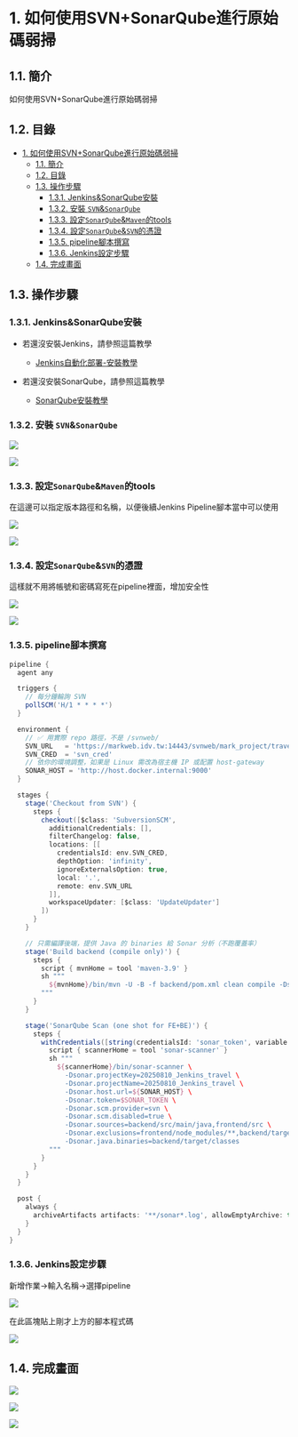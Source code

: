 # 1. 如何使用SVN+SonarQube進行原始碼弱掃


## 1.1. 簡介

如何使用SVN+SonarQube進行原始碼弱掃

## 1.2. 目錄
- [1. 如何使用SVN+SonarQube進行原始碼弱掃](#1-如何使用svnsonarqube進行原始碼弱掃)
  - [1.1. 簡介](#11-簡介)
  - [1.2. 目錄](#12-目錄)
  - [1.3. 操作步驟](#13-操作步驟)
    - [1.3.1. Jenkins\&SonarQube安裝](#131-jenkinssonarqube安裝)
    - [1.3.2. 安裝 `SVN`\&`SonarQube`](#132-安裝-svnsonarqube)
    - [1.3.3. 設定`SonarQube`\&`Maven`的tools](#133-設定sonarqubemaven的tools)
    - [1.3.4. 設定`SonarQube`\&`SVN`的憑證](#134-設定sonarqubesvn的憑證)
    - [1.3.5. pipeline腳本撰寫](#135-pipeline腳本撰寫)
    - [1.3.6. Jenkins設定步驟](#136-jenkins設定步驟)
  - [1.4. 完成畫面](#14-完成畫面)


## 1.3. 操作步驟

### 1.3.1. Jenkins&SonarQube安裝

- 若還沒安裝Jenkins，請參照這篇教學

  - [Jenkins自動化部署-安裝教學](./Jenkins自動化部署-安裝教學.md)


- 若還沒安裝SonarQube，請參照這篇教學

  - [SonarQube安裝教學](../JAVA/SonarQube安裝教學.md)


### 1.3.2. 安裝 `SVN`&`SonarQube`

![](https://raw.githubusercontent.com/Mark850409/20250809_gitbook_local/master/image/20250810223726201.png)


![](https://raw.githubusercontent.com/Mark850409/20250809_gitbook_local/master/image/20250810223911760.png)


### 1.3.3. 設定`SonarQube`&`Maven`的tools

在這邊可以指定版本路徑和名稱，以便後續Jenkins Pipeline腳本當中可以使用

![](https://raw.githubusercontent.com/Mark850409/20250809_gitbook_local/master/image/20250810224047740.png)


![](https://raw.githubusercontent.com/Mark850409/20250809_gitbook_local/master/image/20250810224108545.png)

### 1.3.4. 設定`SonarQube`&`SVN`的憑證

這樣就不用將帳號和密碼寫死在pipeline裡面，增加安全性

![](https://raw.githubusercontent.com/Mark850409/20250809_gitbook_local/master/image/20250810224239287.png)

![](https://raw.githubusercontent.com/Mark850409/20250809_gitbook_local/master/image/20250810224317747.png)



### 1.3.5. pipeline腳本撰寫

```groovy
pipeline {
  agent any

  triggers {
    // 每分鐘輪詢 SVN
    pollSCM('H/1 * * * *')
  }

  environment {
    // ✅ 用實際 repo 路徑，不是 /svnweb/
    SVN_URL   = 'https://markweb.idv.tw:14443/svnweb/mark_project/travel'
    SVN_CRED  = 'svn_cred'
    // 依你的環境調整，如果是 Linux 需改為宿主機 IP 或配置 host-gateway
    SONAR_HOST = 'http://host.docker.internal:9000'
  }

  stages {
    stage('Checkout from SVN') {
      steps {
        checkout([$class: 'SubversionSCM',
          additionalCredentials: [],
          filterChangelog: false,
          locations: [[
            credentialsId: env.SVN_CRED,
            depthOption: 'infinity',
            ignoreExternalsOption: true,
            local: '.',
            remote: env.SVN_URL
          ]],
          workspaceUpdater: [$class: 'UpdateUpdater']
        ])
      }
    }

    // 只需編譯後端，提供 Java 的 binaries 給 Sonar 分析（不跑覆蓋率）
    stage('Build backend (compile only)') {
      steps {
        script { mvnHome = tool 'maven-3.9' }
        sh """
          ${mvnHome}/bin/mvn -U -B -f backend/pom.xml clean compile -DskipTests
        """
      }
    }

    stage('SonarQube Scan (one shot for FE+BE)') {
      steps {
        withCredentials([string(credentialsId: 'sonar_token', variable: 'SONAR_TOKEN')]) {
          script { scannerHome = tool 'sonar-scanner' }
          sh """
            ${scannerHome}/bin/sonar-scanner \
              -Dsonar.projectKey=20250810_Jenkins_travel \
              -Dsonar.projectName=20250810_Jenkins_travel \
              -Dsonar.host.url=${SONAR_HOST} \
              -Dsonar.token=$SONAR_TOKEN \
              -Dsonar.scm.provider=svn \
              -Dsonar.scm.disabled=true \
              -Dsonar.sources=backend/src/main/java,frontend/src \
              -Dsonar.exclusions=frontend/node_modules/**,backend/target/**,.idea/**,.claude/** \
              -Dsonar.java.binaries=backend/target/classes
          """
        }
      }
    }
  }

  post {
    always {
      archiveArtifacts artifacts: '**/sonar*.log', allowEmptyArchive: true
    }
  }
}


```

### 1.3.6. Jenkins設定步驟

新增作業->輸入名稱->選擇pipeline

![](https://raw.githubusercontent.com/Mark850409/20250809_gitbook_local/master/image/20250810225603485.png)

在此區塊貼上剛才上方的腳本程式碼

![](https://raw.githubusercontent.com/Mark850409/20250809_gitbook_local/master/image/20250810225639197.png)


## 1.4. 完成畫面

![](https://raw.githubusercontent.com/Mark850409/20250809_gitbook_local/master/image/20250810225722567.png)


![](https://raw.githubusercontent.com/Mark850409/20250809_gitbook_local/master/image/20250810225838885.png)


![](https://raw.githubusercontent.com/Mark850409/20250809_gitbook_local/master/image/20250810225909445.png)